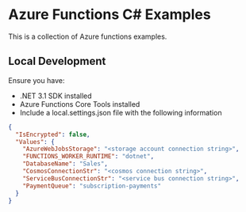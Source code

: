 # Azure Functions C# Examples
This is a collection of Azure functions examples.

## Local Development
Ensure you have:
* .NET 3.1 SDK installed
* Azure Functions Core Tools installed
* Include a local.settings.json file with the following information
```json
{
  "IsEncrypted": false,
  "Values": {
    "AzureWebJobsStorage": "<storage account connection string>",
    "FUNCTIONS_WORKER_RUNTIME": "dotnet",
    "DatabaseName": "Sales",
    "CosmosConnectionStr": "<cosmos connection string>",
    "ServiceBusConnectionStr": "<service bus connection string>",
    "PaymentQueue": "subscription-payments"
  }
}
```